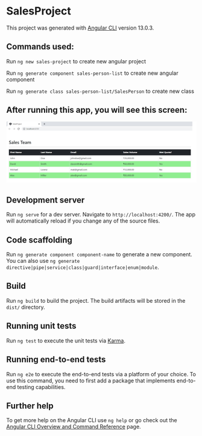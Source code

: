 # SalesProject

This project was generated with [Angular CLI](https://github.com/angular/angular-cli) version 13.0.3.

## Commands used:
Run `ng new sales-project` to create new angular project

Run `ng generate component sales-person-list` to create new angular component

Run `ng generate class sales-person-list/SalesPerson` to create new class

## After running this app, you will see this screen:
![alt text](https://github.com/sanketwakhare/angular-learning/blob/master/angular/sales-project/src/assets/images/output.jpg)

## Development server

Run `ng serve` for a dev server. Navigate to `http://localhost:4200/`. The app will automatically reload if you change any of the source files.

## Code scaffolding

Run `ng generate component component-name` to generate a new component. You can also use `ng generate directive|pipe|service|class|guard|interface|enum|module`.

## Build

Run `ng build` to build the project. The build artifacts will be stored in the `dist/` directory.

## Running unit tests

Run `ng test` to execute the unit tests via [Karma](https://karma-runner.github.io).

## Running end-to-end tests

Run `ng e2e` to execute the end-to-end tests via a platform of your choice. To use this command, you need to first add a package that implements end-to-end testing capabilities.

## Further help

To get more help on the Angular CLI use `ng help` or go check out the [Angular CLI Overview and Command Reference](https://angular.io/cli) page.
